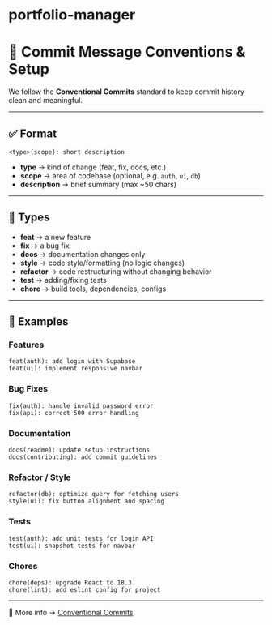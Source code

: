 # portfolio-manager

# 📌 Commit Message Conventions & Setup

We follow the **Conventional Commits** standard to keep commit history clean and meaningful.

---

## ✅ Format
```
<type>(scope): short description
```
- **type** → kind of change (feat, fix, docs, etc.)
- **scope** → area of codebase (optional, e.g. `auth`, `ui`, `db`)
- **description** → brief summary (max ~50 chars)

---

## 🔑 Types
- **feat** → a new feature  
- **fix** → a bug fix  
- **docs** → documentation changes only  
- **style** → code style/formatting (no logic changes)  
- **refactor** → code restructuring without changing behavior  
- **test** → adding/fixing tests  
- **chore** → build tools, dependencies, configs  

---

## 📝 Examples

### Features
```
feat(auth): add login with Supabase
feat(ui): implement responsive navbar
```

### Bug Fixes
```
fix(auth): handle invalid password error
fix(api): correct 500 error handling
```

### Documentation
```
docs(readme): update setup instructions
docs(contributing): add commit guidelines
```

### Refactor / Style
```
refactor(db): optimize query for fetching users
style(ui): fix button alignment and spacing
```

### Tests
```
test(auth): add unit tests for login API
test(ui): snapshot tests for navbar
```

### Chores
```
chore(deps): upgrade React to 18.3
chore(lint): add eslint config for project
```

---

📖 More info → [Conventional Commits](https://www.conventionalcommits.org)
